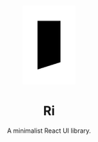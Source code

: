 
<p align="center">
    <img width="120" src="./public/logo.png">
</p>

<h1 align="center">Ri</h1>

<div align="center">

A minimalist React UI library.

